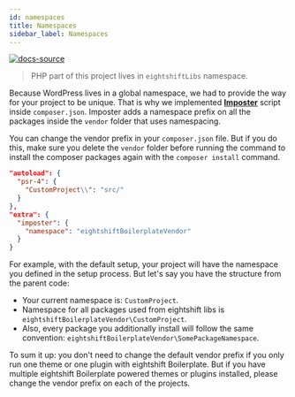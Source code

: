 ```yaml
---
id: namespaces
title: Namespaces
sidebar_label: Namespaces
---
```


[![docs-source](https://img.shields.io/badge/source-eigthshift--libs-blue?style=for-the-badge&logo=php&labelColor=2a2a2a)](https://github.com/infinum/eightshift-libs/tree/3.0.0/)

> PHP part of this project lives in `eightshiftLibs` namespace.

Because WordPress lives in a global namespace, we had to provide the way for your project to be unique. That is why we implemented [**Imposter**](https://github.com/infinum/imposter-plugin) script inside `composer.json`. Imposter adds a namespace prefix on all the packages inside the `vendor` folder that uses namespacing.

You can change the vendor prefix in your `composer.json` file. But if you do this, make sure you delete the `vendor` folder before running the command to install the composer packages again with the `composer install` command.


```json
"autoload": {
  "psr-4": {
    "CustomProject\\": "src/"
  }
},
"extra": {
  "imposter": {
    "namespace": "eightshiftBoilerplateVendor"
  }
}
```

For example, with the default setup, your project will have the namespace you defined in the setup process. But let's say you have the structure from the parent code:

- Your current namespace is: `CustomProject`.
- Namespace for all packages used from eightshift libs is `eightshiftBoilerplateVendor\CustomProject`.
- Also, every package you additionally install will follow the same convention: `eightshiftBoilerplateVendor\SomePackageNamespace`.

To sum it up: you don't need to change the default vendor prefix if you only run one theme or one plugin with eightshift Boilerplate. But if you have multiple eightshift Boilerplate powered themes or plugins installed, please change the vendor prefix on each of the projects.
